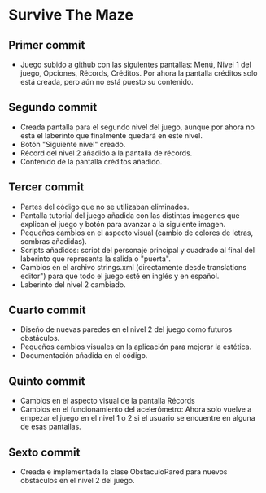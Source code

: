 # Survive The Maze

## Primer commit

- Juego subido a github con las siguientes pantallas: Menú, Nivel 1 del juego, Opciones, Récords, Créditos. Por ahora la pantalla créditos solo está creada, pero aún no está puesto su contenido.

## Segundo commit

- Creada pantalla para el segundo nivel del juego, aunque por ahora no está el laberinto que finalmente quedará en este nivel.
- Botón "Siguiente nivel" creado.
- Récord del nivel 2 añadido a la pantalla de récords.
- Contenido de la pantalla créditos añadido.

## Tercer commit

- Partes del código que no se utilizaban eliminados.
- Pantalla tutorial del juego añadida con las distintas imagenes que explican el juego y botón para avanzar a la siguiente imagen.
- Pequeños cambios en el aspecto visual (cambio de colores de letras, sombras añadidas).
- Scripts añadidos: script del personaje principal y cuadrado al final del laberinto que representa la salida o "puerta".
- Cambios en el archivo strings.xml (directamente desde translations editor") para que todo el juego esté en inglés y en español.
- Laberinto del nivel 2 cambiado.

## Cuarto commit

- Diseño de nuevas paredes en el nivel 2 del juego como futuros obstáculos.
- Pequeños cambios visuales en la aplicación para mejorar la estética.
- Documentación añadida en el código.

## Quinto commit 

- Cambios en el aspecto visual de la pantalla Récords
- Cambios en el funcionamiento del acelerómetro: Ahora solo vuelve a empezar el juego en el nivel 1 o 2 si el usuario se encuentre en alguna de esas pantallas.

## Sexto commit

- Creada e implementada la clase ObstaculoPared para nuevos obstáculos en el nivel 2 del juego.
